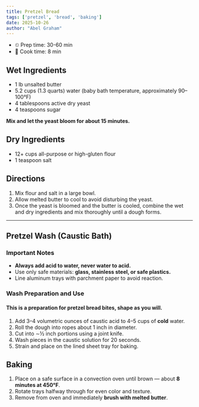 ```yaml
---
title: Pretzel Bread
tags: ['pretzel', 'bread', 'baking']
date: 2025-10-26
author: "Abel Graham"
---
```


- ⏲ Prep time: 30-60 min
- 🍳 Cook time: 8 min

## Wet Ingredients

- 1 lb unsalted butter
- 5.2 cups (1.3 quarts) water (baby bath temperature, approximately 90–100°F)
- 4 tablespoons active dry yeast
- 4 teaspoons sugar

**Mix and let the yeast bloom for about 15 minutes.**

## Dry Ingredients

- 12+ cups all-purpose or high-gluten flour
- 1 teaspoon salt

## Directions

1. Mix flour and salt in a large bowl.
2. Allow melted butter to cool to avoid disturbing the yeast.
3. Once the yeast is bloomed and the butter is cooled, combine the wet and dry ingredients and mix thoroughly until a dough forms.

---

## Pretzel Wash (Caustic Bath)

### Important Notes

- **Always add acid to water, never water to acid.**
- Use only safe materials: **glass, stainless steel, or safe plastics.**
- Line aluminum trays with parchment paper to avoid reaction.

### Wash Preparation and Use

#### This is a preparation for pretzel bread bites, shape as you will.

1. Add 3–4 volumetric ounces of caustic acid to 4–5 cups of **cold** water.
2. Roll the dough into ropes about 1 inch in diameter. 
3. Cut into ∼½ inch portions using a joint knife.
4. Wash pieces in the caustic solution for 20 seconds.
5. Strain and place on the lined sheet tray for baking.

## Baking

1. Place on a safe surface in a convection oven until brown — about **8 minutes at 450°F**.
2. Rotate trays halfway through for even color and texture.
3. Remove from oven and immediately **brush with melted butter**.
